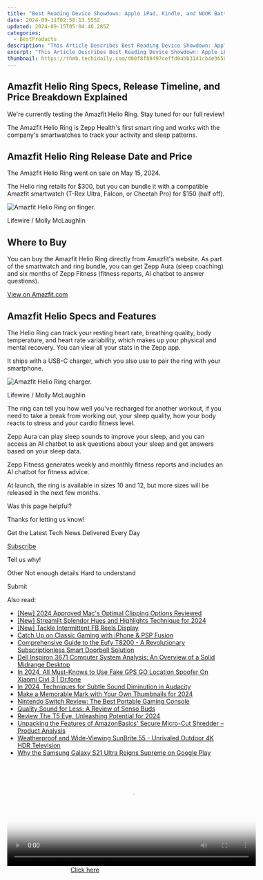 ```yaml
---
title: "Best Reading Device Showdown: Apple iPad, Kindle, and NOOK Battle!"
date: 2024-09-11T02:58:13.555Z
updated: 2024-09-15T05:04:46.285Z
categories:
  - BestProducts
description: "This Article Describes Best Reading Device Showdown: Apple iPad, Kindle, and NOOK Battle!"
excerpt: "This Article Describes Best Reading Device Showdown: Apple iPad, Kindle, and NOOK Battle!"
thumbnail: https://thmb.techidaily.com/d00f8f89497ceffd0abb3141cb4e3658817be8d659619b87570cab49fe038d18.jpg
---
```


## Amazfit Helio Ring Specs, Release Timeline, and Price Breakdown Explained

We're currently testing the Amazfit Helio Ring. Stay tuned for our full review!

 The Amazfit Helio Ring is Zepp Health's first smart ring and works with the company's smartwatches to track your activity and sleep patterns.

## Amazfit Helio Ring Release Date and Price

 The Amazfit Helio Ring went on sale on May 15, 2024\.

 The Helio ring retails for $300, but you can bundle it with a compatible Amazfit smartwatch (T-Rex Ultra, Falcon, or Cheetah Pro) for $150 (half off).

![Amazfit Helio Ring on finger.](https://www.lifewire.com/thmb/fZmZBwZyOcfLxxOFKRzZYHN-2Cg=/1500x0/filters:no_upscale():max_bytes(150000):strip_icc():format(webp)/AmazfitHelioRing_crop-574642441bec41228958dcb4025e662a.jpg)

Lifewire / Molly McLaughlin

## Where to Buy

 You can buy the Amazfit Helio Ring directly from Amazfit's website. As part of the smartwatch and ring bundle, you can get Zepp Aura (sleep coaching) and six months of Zepp Fitness (fitness reports, AI chatbot to answer questions).

[View on Amazfit.com](https://us.amazfit.com/products/amazfit-helio-ring)

## Amazfit Helio Specs and Features

 The Helio Ring can track your resting heart rate, breathing quality, body temperature, and heart rate variability, which makes up your physical and mental recovery. You can view all your stats in the Zepp app.

 It ships with a USB-C charger, which you also use to pair the ring with your smartphone.

![Amazfit Helio Ring charger.](https://www.lifewire.com/thmb/Er_MEJDbTps5jv74Y7giffV-KG4=/1500x0/filters:no_upscale():max_bytes(150000):strip_icc():format(webp)/AmazfitHelioRingCharger-c360c0a7cedf4b099a4a7764d58729f2.jpg)

Lifewire / Molly McLaughlin

 The ring can tell you how well you've recharged for another workout, if you need to take a break from working out, your sleep quality, how your body reacts to stress and your cardio fitness level.

 Zepp Aura can play sleep sounds to improve your sleep, and you can access an AI chatbot to ask questions about your sleep and get answers based on your sleep data.

 Zepp Fitness generates weekly and monthly fitness reports and includes an AI chatbot for fitness advice.

 At launch, the ring is available in sizes 10 and 12, but more sizes will be released in the next few months.

Was this page helpful?

Thanks for letting us know!

 Get the Latest Tech News Delivered Every Day

[Subscribe](https://www.lifewire.com/#)

Tell us why!

 Other  Not enough details  Hard to understand

 Submit

<ins class="adsbygoogle"
     style="display:block"
     data-ad-format="autorelaxed"
     data-ad-client="ca-pub-7571918770474297"
     data-ad-slot="1223367746"></ins>

<ins class="adsbygoogle"
     style="display:block"
     data-ad-client="ca-pub-7571918770474297"
     data-ad-slot="8358498916"
     data-ad-format="auto"
     data-full-width-responsive="true"></ins>

<span class="atpl-alsoreadstyle">Also read:</span>
<div><ul>
<li><a href="https://screen-sharing-recording.techidaily.com/new-2024-approved-macs-optimal-clipping-options-reviewed/"><u>[New] 2024 Approved Mac's Optimal Clipping Options Reviewed</u></a></li>
<li><a href="https://youtube-sure.techidaily.com/treamlit-splendor-hues-and-highlights-technique-for-2024/"><u>[New] Streamlit Splendor Hues and Highlights Technique for 2024</u></a></li>
<li><a href="https://facebook-video-recording.techidaily.com/new-tackle-intermittent-fb-reels-display/"><u>[New] Tackle Intermittent FB Reels Display</u></a></li>
<li><a href="https://games-able.techidaily.com/catch-up-on-classic-gaming-with-iphone-and-psp-fusion/"><u>Catch Up on Classic Gaming with iPhone & PSP Fusion</u></a></li>
<li><a href="https://buynow-reviews.techidaily.com/comprehensive-guide-to-the-eufy-t8200-a-revolutionary-subscriptionless-smart-doorbell-solution/"><u>Comprehensive Guide to the Eufy T8200 - A Revolutionary Subscriptionless Smart Doorbell Solution</u></a></li>
<li><a href="https://buynow-reviews.techidaily.com/dell-inspiron-3671-computer-system-analysis-an-overview-of-a-solid-midrange-desktop/"><u>Dell Inspiron 3671 Computer System Analysis: An Overview of a Solid Midrange Desktop</u></a></li>
<li><a href="https://change-location.techidaily.com/in-2024-all-must-knows-to-use-fake-gps-go-location-spoofer-on-xiaomi-civi-3-drfone-by-drfone-virtual-android/"><u>In 2024, All Must-Knows to Use Fake GPS GO Location Spoofer On Xiaomi Civi 3 | Dr.fone</u></a></li>
<li><a href="https://some-approaches.techidaily.com/in-2024-techniques-for-subtle-sound-diminution-in-audacity/"><u>In 2024, Techniques for Subtle Sound Diminution in Audacity</u></a></li>
<li><a href="https://youtube-sure.techidaily.com/a-memorable-mark-with-your-own-thumbnails-for-2024/"><u>Make a Memorable Mark with Your Own Thumbnails for 2024</u></a></li>
<li><a href="https://buynow-reviews.techidaily.com/nintendo-switch-review-the-best-portable-gaming-console/"><u>Nintendo Switch Review: The Best Portable Gaming Console</u></a></li>
<li><a href="https://buynow-reviews.techidaily.com/quality-sound-for-less-a-review-of-senso-buds/"><u>Quality Sound for Less: A Review of Senso Buds</u></a></li>
<li><a href="https://extra-support.techidaily.com/review-the-t5-eye-unleashing-potential-for-2024/"><u>Review The T5 Eye, Unleashing Potential for 2024</u></a></li>
<li><a href="https://buynow-reviews.techidaily.com/unpacking-the-features-of-amazonbasics-secure-micro-cut-shredder-product-analysis/"><u>Unpacking the Features of AmazonBasics' Secure Micro-Cut Shredder – Product Analysis</u></a></li>
<li><a href="https://buynow-reviews.techidaily.com/weatherproof-and-wide-viewing-sunbrite-55-unrivaled-outdoor-4k-hdr-television/"><u>Weatherproof and Wide-Viewing SunBrite 55 - Unrivaled Outdoor 4K HDR Television</u></a></li>
<li><a href="https://buynow-reviews.techidaily.com/why-the-samsung-galaxy-s21-ultra-reigns-supreme-on-google-play/"><u>Why the Samsung Galaxy S21 Ultra Reigns Supreme on Google Play</u></a></li>
</ul></div>

<!-- affiliate ads begin -->
<span id="1983472">
					<video width="576" height="240" style="cursor:pointer"
           poster="//a.impactradius-go.com/display-clicktoplayimage/1983472.png"
           onclick="if(!this.playClicked){this.play();this.setAttribute('controls',true);this.playClicked=true;}">
	   <source src="//a.impactradius-go.com/display-ad/22993-1983472">
	   <img src="//a.impactradius-go.com/display-clicktoplayimage/1983472.png" style="border: none; height: 100%; width: 100%; object-fit: contain">
	</video>
	<div style="width:360px;text-align:center"><a href="javascript:window.open(decodeURIComponent('https%3A%2F%2Fhomestyler.sjv.io%2Fc%2F5597632%2F1983472%2F22993'), '_blank');void(0);">Click here</a></div>
</span>
<img height="0" width="0" src="https://imp.pxf.io/i/5597632/1983472/22993" style="position:absolute;visibility:hidden;" border="0" />
<!-- affiliate ads end -->

